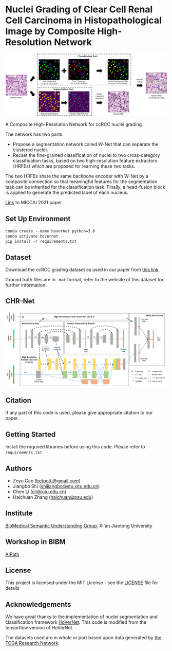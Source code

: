 # Nuclei Grading of Clear Cell Renal Cell Carcinoma in Histopathological Image by Composite High-Resolution Network

![](framework_grading.png)

A Composite High-Resolution Network for ccRCC nuclei grading. 

The network has two parts:
- Propose a segmentation network called W-Net that can separate the clustered nuclei.
- Recast the fine-grained classification of nuclei to two cross-category classification tasks, based on two high-resolution feature extractors (HRFEs) which are proposed for learning these two tasks. 

The two HRFEs share the same backbone encoder with W-Net by a composite connection so that meaningful features for the segmentation task can be inherited for the classification task. Finally, a head-fusion block is applied to generate the predicted label of each nucleus. 

[Link](https://arxiv.org/abs/2106.10641) to MICCAI 2021 paper. 

## Set Up Environment

```
conda create --name hovernet python=3.6
conda activate hovernet
pip install -r requirements.txt
```

## Dataset

Download the ccRCC grading dataset as used in our paper from [this link](https://dataset.chenli.group/home/ccrcc-grading).

Ground truth files are in `.mat` format, refer to the website of this dataset for further information. 

## CHR-Net

![](framework_grading_details.png)


## Citation

If any part of this code is used, please give appropriate citation to our paper.

## Getting Started

Install the required libraries before using this code. Please refer to `requirements.txt`

## Authors
- Zeyu Gao (betpotti@gmail.com)
- Jiangbo Shi (shijiangbo@stu.xjtu.edu.cn)
- Chen Li (cli@xjtu.edu.cn)
- Haichuan Zhang (haichuan@psu.edu) 

## Institute
[BioMedical Semantic Understanding Group](http://www.chenli.group/home), Xi'an Jiaotong University

## Workshop in BIBM
[AIPath](https://aipath.org/)

## License

This project is licensed under the MIT License - see the [LICENSE](LICENSE) file for details

## Acknowledgements
We have great thanks to the implementation of nuclei segmentation and classification framework [HoVerNet](https://github.com/vqdang/hover_net/tree/tensorflow-final).
This code is modified from the tensorflow version of HoVerNet.

The datasets used are in whole or part based upon data generated by [the TCGA Research Network](https://www.cancer.gov/tcga).
